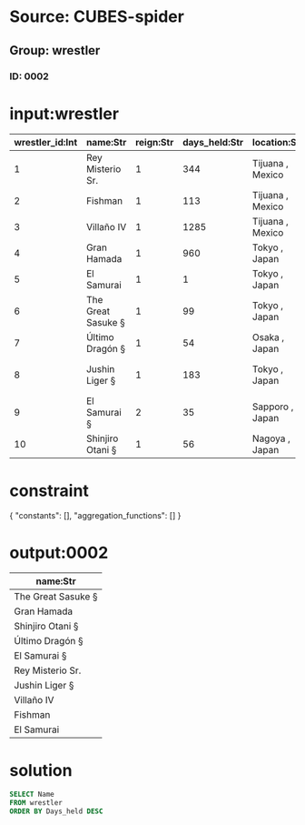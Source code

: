 # Source: CUBES-spider
## Group: wrestler
### ID: 0002

# input:wrestler

| wrestler_id:Int | name:Str | reign:Str | days_held:Str | location:Str | event:Str |
|---|---|---|---|---|---|
| 1 | Rey Misterio Sr. | 1 | 344 | Tijuana , Mexico | Live event |
| 2 | Fishman | 1 | 113 | Tijuana , Mexico | Live event |
| 3 | Villaño IV | 1 | 1285 | Tijuana , Mexico | Live event |
| 4 | Gran Hamada | 1 | 960 | Tokyo , Japan | Live event |
| 5 | El Samurai | 1 | 1 | Tokyo , Japan | Live event |
| 6 | The Great Sasuke § | 1 | 99 | Tokyo , Japan | Live event |
| 7 | Último Dragón § | 1 | 54 | Osaka , Japan | Live event |
| 8 | Jushin Liger § | 1 | 183 | Tokyo , Japan | Wrestling World 1997 |
| 9 | El Samurai § | 2 | 35 | Sapporo , Japan | Live event |
| 10 | Shinjiro Otani § | 1 | 56 | Nagoya , Japan | Live event |

# constraint

{
  "constants": [],
  "aggregation_functions": []
}

# output:0002

| name:Str |
|---|
| The Great Sasuke § |
| Gran Hamada |
| Shinjiro Otani § |
| Último Dragón § |
| El Samurai § |
| Rey Misterio Sr. |
| Jushin Liger § |
| Villaño IV |
| Fishman |
| El Samurai |

# solution

```sql
SELECT Name
FROM wrestler
ORDER BY Days_held DESC
```
